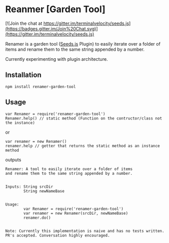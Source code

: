 Reanmer [Garden Tool]
=====

[![Join the chat at https://gitter.im/terminalvelocity/seeds.js](https://badges.gitter.im/Join%20Chat.svg)](https://gitter.im/terminalvelocity/seeds.js)

Renamer is a garden tool ([Seeds.js](https://github.com/terminalvelocity/seeds.js) Plugin) to easily iterate over a folder of items and rename them to the same string appended by a number.

Currently experimenting with plugin architecture.

## Installation

`npm install renamer-garden-tool`

## Usage

```
var Renamer = require('renamer-garden-tool')
Renamer.help() // static method (Function on the contructor/class not the instance)
```
or

```
var renamer = new Renamer()
renamer.help // getter that returns the static method as an instance method
```

outputs


```
Renamer: A tool to easily iterate over a folder of items
and rename them to the same string appended by a number.

      
Inputs: String srcDir
        String newNameBase

      
Usage: 
        var Renamer = require('renamer-garden-tool')
        var renamer = new Renamer(srcDir, newNameBase)
        renamer.do()

      
Note: Currently this implementation is naive and has no tests written. 
PR's accepted. Conversation highly encouraged.
```

